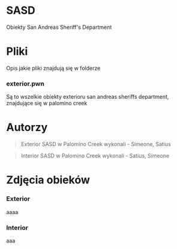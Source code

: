 # SASD
Obiekty San Andreas Sheriff's Department

# Pliki
Opis jakie pliki znajdują się w folderze 

### exterior.pwn 
Są to wszelkie obiekty exterioru san andreas sheriffs department, znajdujące się w palomino creek



# Autorzy
>Exterior SASD w Palomino Creek wykonali - Simeone, Satius

>Interior SASD w Palomino Creek wykonali - Satius, Simeone


# Zdjęcia obieków

### Exterior

aaaa

### Interior 

aaa


